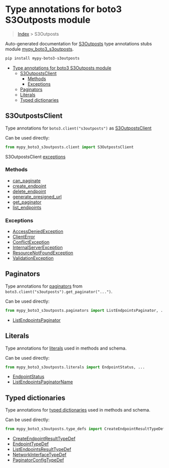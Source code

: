 # Type annotations for boto3 S3Outposts module

> [Index](../README.md) > S3Outposts

Auto-generated documentation for [S3Outposts](https://boto3.amazonaws.com/v1/documentation/api/latest/reference/services/s3outposts.html#S3Outposts)
type annotations stubs module [mypy_boto3_s3outposts](https://pypi.org/project/mypy-boto3-s3outposts/).

```bash
pip install mypy-boto3-s3outposts
```

- [Type annotations for boto3 S3Outposts module](#type-annotations-for-boto3-s3outposts-module)
  - [S3OutpostsClient](#s3outpostsclient)
    - [Methods](#methods)
    - [Exceptions](#exceptions)
  - [Paginators](#paginators)
  - [Literals](#literals)
  - [Typed dictionaries](#typed-dictionaries)

## S3OutpostsClient

Type annotations for  `boto3.client("s3outposts")` as [S3OutpostsClient](./client.md)

Can be used directly:

```python
from mypy_boto3_s3outposts.client import S3OutpostsClient
```


S3OutpostsClient [exceptions](./client.md#exceptions)



### Methods
- [can_paginate](./client.md#can-paginate)
- [create_endpoint](./client.md#create-endpoint)
- [delete_endpoint](./client.md#delete-endpoint)
- [generate_presigned_url](./client.md#generate-presigned-url)
- [get_paginator](./client.md#get-paginator)
- [list_endpoints](./client.md#list-endpoints)




### Exceptions
- [AccessDeniedException](./client.md#accessdeniedexception)
- [ClientError](./client.md#clienterror)
- [ConflictException](./client.md#conflictexception)
- [InternalServerException](./client.md#internalserverexception)
- [ResourceNotFoundException](./client.md#resourcenotfoundexception)
- [ValidationException](./client.md#validationexception)






## Paginators

Type annotations for [paginators](./paginators.md) from `boto3.client("s3outposts").get_paginator("...")`.

Can be used directly:

```python
from mypy_boto3_s3outposts.paginators import ListEndpointsPaginator, ...
```

- [ListEndpointsPaginator](./paginators.md#listendpointspaginator)






## Literals

Type annotations for [literals](./literals.md) used in methods and schema.

Can be used directly:

```python
from mypy_boto3_s3outposts.literals import EndpointStatus, ...
```

- [EndpointStatus](./literals.md#endpointstatus)
- [ListEndpointsPaginatorName](./literals.md#listendpointspaginatorname)




## Typed dictionaries


Type annotations for [typed dictionaries](./type_defs.md) used in methods and schema.

Can be used directly:

```python
from mypy_boto3_s3outposts.type_defs import CreateEndpointResultTypeDef, ...
```

- [CreateEndpointResultTypeDef](./type_defs.md#createendpointresulttypedef)
- [EndpointTypeDef](./type_defs.md#endpointtypedef)
- [ListEndpointsResultTypeDef](./type_defs.md#listendpointsresulttypedef)
- [NetworkInterfaceTypeDef](./type_defs.md#networkinterfacetypedef)
- [PaginatorConfigTypeDef](./type_defs.md#paginatorconfigtypedef)
